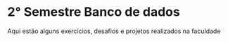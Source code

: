 # 2° Semestre Banco de dados 
Aqui estão alguns exercícios, desafios e projetos realizados na faculdade
